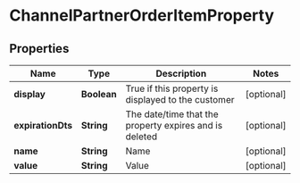 
# ChannelPartnerOrderItemProperty

## Properties
Name | Type | Description | Notes
------------ | ------------- | ------------- | -------------
**display** | **Boolean** | True if this property is displayed to the customer |  [optional]
**expirationDts** | **String** | The date/time that the property expires and is deleted |  [optional]
**name** | **String** | Name |  [optional]
**value** | **String** | Value |  [optional]




